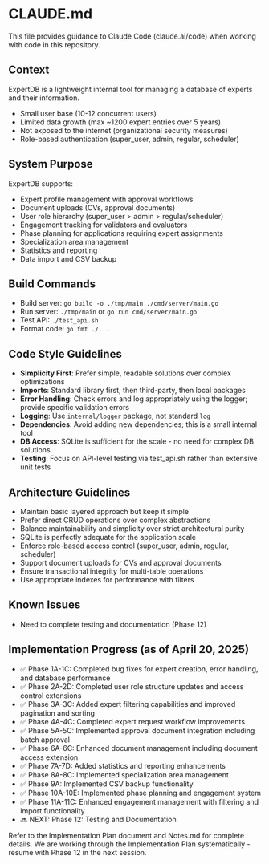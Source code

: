 # CLAUDE.md

This file provides guidance to Claude Code (claude.ai/code) when working with code in this repository.

## Context
ExpertDB is a lightweight internal tool for managing a database of experts and their information. 
- Small user base (10-12 concurrent users)
- Limited data growth (max ~1200 expert entries over 5 years)
- Not exposed to the internet (organizational security measures)
- Role-based authentication (super_user, admin, regular, scheduler)

## System Purpose
ExpertDB supports:
- Expert profile management with approval workflows
- Document uploads (CVs, approval documents)
- User role hierarchy (super_user > admin > regular/scheduler)
- Engagement tracking for validators and evaluators
- Phase planning for applications requiring expert assignments
- Specialization area management
- Statistics and reporting
- Data import and CSV backup

## Build Commands
- Build server: `go build -o ./tmp/main ./cmd/server/main.go`
- Run server: `./tmp/main` or `go run cmd/server/main.go`
- Test API: `./test_api.sh`
- Format code: `go fmt ./...`

## Code Style Guidelines
- **Simplicity First**: Prefer simple, readable solutions over complex optimizations
- **Imports**: Standard library first, then third-party, then local packages
- **Error Handling**: Check errors and log appropriately using the logger; provide specific validation errors
- **Logging**: Use `internal/logger` package, not standard `log`
- **Dependencies**: Avoid adding new dependencies; this is a small internal tool
- **DB Access**: SQLite is sufficient for the scale - no need for complex DB solutions
- **Testing**: Focus on API-level testing via test_api.sh rather than extensive unit tests

## Architecture Guidelines
- Maintain basic layered approach but keep it simple
- Prefer direct CRUD operations over complex abstractions
- Balance maintainability and simplicity over strict architectural purity
- SQLite is perfectly adequate for the application scale
- Enforce role-based access control (super_user, admin, regular, scheduler)
- Support document uploads for CVs and approval documents
- Ensure transactional integrity for multi-table operations
- Use appropriate indexes for performance with filters

## Known Issues
- Need to complete testing and documentation (Phase 12)

## Implementation Progress (as of April 20, 2025)
- ✅ Phase 1A-1C: Completed bug fixes for expert creation, error handling, and database performance
- ✅ Phase 2A-2D: Completed user role structure updates and access control extensions
- ✅ Phase 3A-3C: Added expert filtering capabilities and improved pagination and sorting
- ✅ Phase 4A-4C: Completed expert request workflow improvements
- ✅ Phase 5A-5C: Implemented approval document integration including batch approval
- ✅ Phase 6A-6C: Enhanced document management including document access extension
- ✅ Phase 7A-7D: Added statistics and reporting enhancements
- ✅ Phase 8A-8C: Implemented specialization area management
- ✅ Phase 9A: Implemented CSV backup functionality
- ✅ Phase 10A-10E: Implemented phase planning and engagement system
- ✅ Phase 11A-11C: Enhanced engagement management with filtering and import functionality
- 🔜 NEXT: Phase 12: Testing and Documentation

Refer to the Implementation Plan document and Notes.md for complete details.
We are working through the Implementation Plan systematically - resume with Phase 12 in the next session.